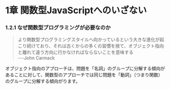 # 1章 関数型JavaScriptへのいざない

### 1.2.1 なぜ関数型プログラミングが必要なのか
> より関数型プログラミングスタイルへ向かっているという大きな進化が起こり続けており、それは古くからの多くの習慣を捨て、オブジェクト指向と離れて違う方向に行かなければならないことを意味する<br>
> ---John Carmack


オブジェクト指向のアプローチは、問題を「名詞」のグループに分解する傾向があることに対して、関数型のアプローチでは同じ問題を「動詞」（つまり関数）のグループに分解する傾向がります。
